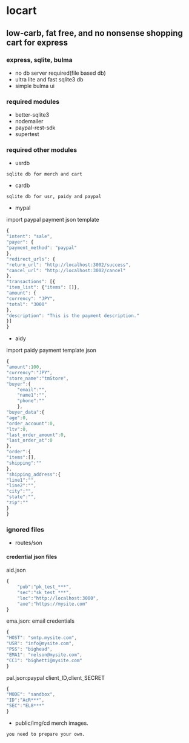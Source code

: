 # locart 
## low-carb, fat free, and no nonsense shopping cart for express
### express, sqlite, bulma

- no db server required(file based db)
- ultra lite and fast sqlite3 db
- simple bulma ui

### required modules
- better-sqlite3
- nodemailer
- paypal-rest-sdk
- supertest

### required other modules
- usrdb
```
sqlite db for merch and cart
```
- cardb
```
sqlite db for usr, paidy and paypal
```
- mypal

import paypal payment json template
```js
{
"intent": "sale",
"payer": {
"payment_method": "paypal"
},
"redirect_urls": {
"return_url": "http://localhost:3002/success",
"cancel_url": "http://localhost:3002/cancel"
},
"transactions": [{
"item_list": {"items": []},
"amount": {
"currency": "JPY",
"total": "3000"
},
"description": "This is the payment description."
}]
}
```
- aidy

import paidy payment template json
```js
{
"amount":100,
"currency":"JPY",
"store_name":"tmStore",
"buyer":{
    "email":"",
    "name1":"",
    "phone":""
    },
"buyer_data":{
"age":0,
"order_account":0,
"ltv":0,
"last_order_amount":0,
"last_order_at":0
},
"order":{
"items":[],
"shipping":""
},
"shipping_address":{
"line1":"",
"line2":"",
"city":"",
"state":"",
"zip":""
}
}
```

### ignored files
- routes/son
#### credential json files
aid.json
```js
{
    "pub":"pk_test_***",
    "sec":"sk_test_***",
    "loc":"http://localhost:3000",
    "axe":"https://mysite.com"
}
```

ema.json: email credentials
```js
{
"HOST": "smtp.mysite.com",
"USR": "info@mysite.com",
"PSS": "bighead",
"EMA1": "nelson@mysite.com",
"CC1": "bighetti@mysite.com"
}
```

pal.json:paypal client_ID,client_SECRET
```js
{
"MODE": "sandbox", 
"ID":"AcR***",
"SEC":"EL8***"
}
```

- public/img/cd
merch images. 
```
you need to prepare your own.
```

